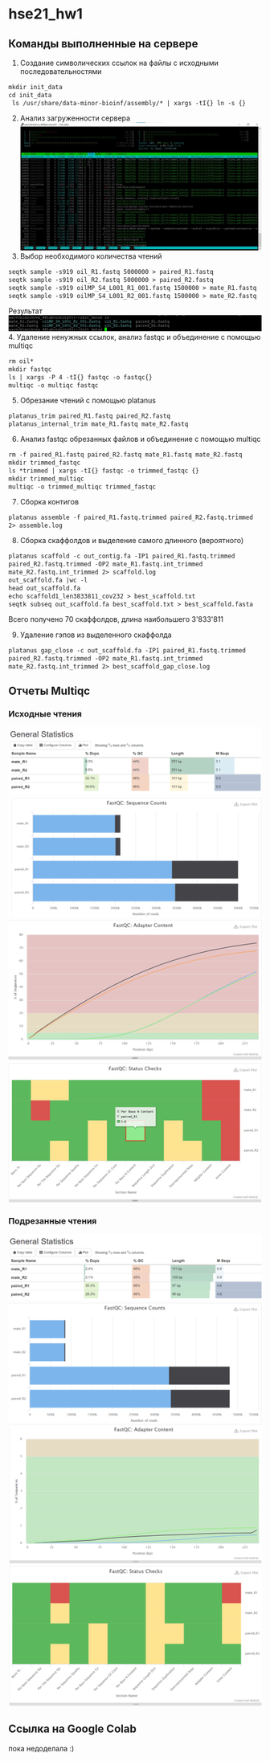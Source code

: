 # hse21_hw1
## Команды выполненные на сервере
1. Создание символических ссылок на файлы с исходными последовательностями
```
mkdir init_data
cd init_data
 ls /usr/share/data-minor-bioinf/assembly/* | xargs -tI{} ln -s {}
```
2. Анализ загруженности сервера
![Результат команды htop](img/state.jpg)
3. Выбор необходимого количества чтений
```
seqtk sample -s919 oil_R1.fastq 5000000 > paired_R1.fastq
seqtk sample -s919 oil_R2.fastq 5000000 > paired_R2.fastq
seqtk sample -s919 oilMP_S4_L001_R1_001.fastq 1500000 > mate_R1.fastq
seqtk sample -s919 oilMP_S4_L001_R2_001.fastq 1500000 > mate_R2.fastq
```
Результат
![Результат подрезания](img/result.jpg)
4. Удаление ненужных ссылок, анализ fastqc и объединение с помощью multiqc
```
rm oil*
mkdir fastqc
ls | xargs -P 4 -tI{} fastqc -o fastqc{}
multiqc -o multiqc fastqc
```
5. Обрезание чтений с помощью platanus
```
platanus_trim paired_R1.fastq paired_R2.fastq 
platanus_internal_trim mate_R1.fastq mate_R2.fastq
```
6. Анализ fastqc обрезанных файлов и объединение с помощью multiqc
```
rm -f paired_R1.fastq paired_R2.fastq mate_R1.fastq mate_R2.fastq
mkdir trimmed_fastqc
ls *trimmed | xargs -tI{} fastqc -o trimmed_fastqc {}
mkdir trimmed_multiqc
multiqc -o trimmed_multiqc trimmed_fastqc
```
7. Сборка контигов
```
platanus assemble -f paired_R1.fastq.trimmed paired_R2.fastq.trimmed 2> assemble.log
```
8. Сборка скаффолдов и выделение самого длинного (вероятного)
```
platanus scaffold -c out_contig.fa -IP1 paired_R1.fastq.trimmed paired_R2.fastq.trimmed -OP2 mate_R1.fastq.int_trimmed mate_R2.fastq.int_trimmed 2> scaffold.log
out_scaffold.fa |wc -l
head out_scaffold.fa
echo scaffold1_len3833811_cov232 > best_scaffold.txt
seqtk subseq out_scaffold.fa best_scaffold.txt > best_scaffold.fasta
```
Всего получено 70 скаффолдов, длина наибольшего 3'833'811

9. Удаление гэпов из выделенного скаффолда
```
platanus gap_close -c out_scaffold.fa -IP1 paired_R1.fastq.trimmed paired_R2.fastq.trimmed -OP2 mate_R1.fastq.int_trimmed mate_R2.fastq.int_trimmed 2> best_scaffold_gap_close.log
```
## Отчеты Multiqc
### Исходные чтения
![](img/general.png)
![](img/counts.png)
![](img/adapter.png)
![](img/status.png)
### Подрезанные чтения
![](img/general_trimmed.png)
![](img/counts_trimmed.png)
![](img/adapter_trimmed.png)
![](img/status_trimmed.png)
## Ссылка на Google Colab
пока недоделала :)


